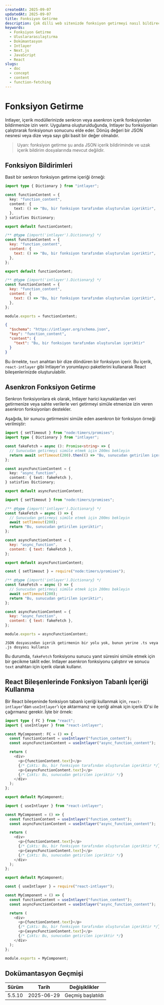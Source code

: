 ```yaml
---
createdAt: 2025-09-07
updatedAt: 2025-09-07
title: Fonksiyon Getirme
description: Çok dilli web sitenizde fonksiyon getirmeyi nasıl bildireceğinizi ve kullanacağınızı keşfedin. Bu çevrimiçi dokümantasyonun adımlarını takip ederek projenizi birkaç dakikada kurun.
keywords:
  - Fonksiyon Getirme
  - Uluslararasılaştırma
  - Dokümantasyon
  - Intlayer
  - Next.js
  - JavaScript
  - React
slugs:
  - doc
  - concept
  - content
  - function-fetching
---
```


# Fonksiyon Getirme

Intlayer, içerik modüllerinizde senkron veya asenkron içerik fonksiyonları bildirmenize izin verir. Uygulama oluşturulduğunda, Intlayer bu fonksiyonları çalıştırarak fonksiyonun sonucunu elde eder. Dönüş değeri bir JSON nesnesi veya dize veya sayı gibi basit bir değer olmalıdır.

> Uyarı: fonksiyon getirme şu anda JSON içerik bildiriminde ve uzak içerik bildirim dosyalarında mevcut değildir.

## Fonksiyon Bildirimleri

Basit bir senkron fonksiyon getirme içeriği örneği:

```typescript fileName="**/*.content.ts" contentDeclarationFormat="typescript"
import type { Dictionary } from "intlayer";

const functionContent = {
  key: "function_content",
  content: {
    text: () => "Bu, bir fonksiyon tarafından oluşturulan içeriktir",
  },
} satisfies Dictionary;

export default functionContent;
```

```javascript fileName="**/*.content.mjs" contentDeclarationFormat="esm"
/** @type {import('intlayer').Dictionary} */
const functionContent = {
  key: "function_content",
  content: {
    text: () => "Bu, bir fonksiyon tarafından oluşturulan içeriktir",
  },
};

export default functionContent;
```

```javascript fileName="**/*.content.cjs" contentDeclarationFormat="commonjs"
/** @type {import('intlayer').Dictionary} */
const functionContent = {
  key: "function_content",
  content: {
    text: () => "Bu, bir fonksiyon tarafından oluşturulan içeriktir",
  },
};

module.exports = functionContent;
```

```json fileName="**/*.content.json" contentDeclarationFormat="json"
{
  "$schema": "https://intlayer.org/schema.json",
  "key": "function_content",
  "content": {
    "text": "Bu, bir fonksiyon tarafından oluşturulan içeriktir"
  }
}
```

Bu örnekte, `text` anahtarı bir dize döndüren bir fonksiyon içerir. Bu içerik, `react-intlayer` gibi Intlayer'ın yorumlayıcı paketlerini kullanarak React bileşenlerinizde oluşturulabilir.

## Asenkron Fonksiyon Getirme

Senkron fonksiyonlara ek olarak, Intlayer harici kaynaklardan veri getirmenize veya sahte verilerle veri getirmeyi simüle etmenize izin veren asenkron fonksiyonları destekler.

Aşağıda, bir sunucu getirmesini simüle eden asenkron bir fonksiyon örneği verilmiştir:

```typescript fileName="**/*.content.ts" contentDeclarationFormat="typescript"
import { setTimeout } from "node:timers/promises";
import type { Dictionary } from "intlayer";

const fakeFetch = async (): Promise<string> => {
  // Sunucudan getirmeyi simüle etmek için 200ms bekleyin
  return await setTimeout(200).then(() => "Bu, sunucudan getirilen içeriktir");
};

const asyncFunctionContent = {
  key: "async_function",
  content: { text: fakeFetch },
} satisfies Dictionary;

export default asyncFunctionContent;
```

```javascript fileName="**/*.content.mjs" contentDeclarationFormat="esm"
import { setTimeout } from "node:timers/promises";

/** @type {import('intlayer').Dictionary} */
const fakeFetch = async () => {
  // Sunucudan getirmeyi simüle etmek için 200ms bekleyin
  await setTimeout(200);
  return "Bu, sunucudan getirilen içeriktir";
};

const asyncFunctionContent = {
  key: "async_function",
  content: { text: fakeFetch },
};

export default asyncFunctionContent;
```

```javascript fileName="**/*.content.cjs" contentDeclarationFormat="commonjs"
const { setTimeout } = require("node:timers/promises");

/** @type {import('intlayer').Dictionary} */
const fakeFetch = async () => {
  // Sunucudan getirmeyi simüle etmek için 200ms bekleyin
  await setTimeout(200);
  return "Bu, sunucudan getirilen içeriktir";
};

const asyncFunctionContent = {
  key: "async_function",
  content: { text: fakeFetch },
};

module.exports = asyncFunctionContent;
```

```plaintext fileName="**/*.content.json" contentDeclarationFormat="json"
JSON dosyasından içerik getirmenin bir yolu yok, bunun yerine .ts veya .js dosyası kullanın
```

Bu durumda, `fakeFetch` fonksiyonu sunucu yanıt süresini simüle etmek için bir gecikme taklit eder. Intlayer asenkron fonksiyonu çalıştırır ve sonucu `text` anahtarı için içerik olarak kullanır.

## React Bileşenlerinde Fonksiyon Tabanlı İçeriği Kullanma

Bir React bileşeninde fonksiyon tabanlı içeriği kullanmak için, `react-intlayer`'dan `useIntlayer`'ı içe aktarmanız ve içeriği almak için içerik ID'si ile çağırmanız gerekir. İşte bir örnek:

```typescript fileName="**/*.jsx" codeFormat="typescript"
import type { FC } from "react";
import { useIntlayer } from "react-intlayer";

const MyComponent: FC = () => {
  const functionContent = useIntlayer("function_content");
  const asyncFunctionContent = useIntlayer("async_function_content");

  return (
    <div>
      <p>{functionContent.text}</p>
      {/* Çıktı: Bu, bir fonksiyon tarafından oluşturulan içeriktir */}
      <p>{asyncFunctionContent.text}</p>
      {/* Çıktı: Bu, sunucudan getirilen içeriktir */}
    </div>
  );
};

export default MyComponent;
```

```javascript fileName="**/*.mjx" codeFormat="esm"
import { useIntlayer } from "react-intlayer";

const MyComponent = () => {
  const functionContent = useIntlayer("function_content");
  const asyncFunctionContent = useIntlayer("async_function_content");

  return (
    <div>
      <p>{functionContent.text}</p>
      {/* Çıktı: Bu, bir fonksiyon tarafından oluşturulan içeriktir */}
      <p>{asyncFunctionContent.text}</p>
      {/* Çıktı: Bu, sunucudan getirilen içeriktir */}
    </div>
  );
};

export default MyComponent;
```

```javascript fileName="**/*.cjs" codeFormat="commonjs"
const { useIntlayer } = require("react-intlayer");

const MyComponent = () => {
  const functionContent = useIntlayer("function_content");
  const asyncFunctionContent = useIntlayer("async_function_content");

  return (
    <div>
      <p>{functionContent.text}</p>
      {/* Çıktı: Bu, bir fonksiyon tarafından oluşturulan içeriktir */}
      <p>{asyncFunctionContent.text}</p>
      {/* Çıktı: Bu, sunucudan getirilen içeriktir */}
    </div>
  );
};

module.exports = MyComponent;
```

## Dokümantasyon Geçmişi

| Sürüm  | Tarih      | Değişiklikler     |
| ------ | ---------- | ----------------- |
| 5.5.10 | 2025-06-29 | Geçmiş başlatıldı |

```

```
